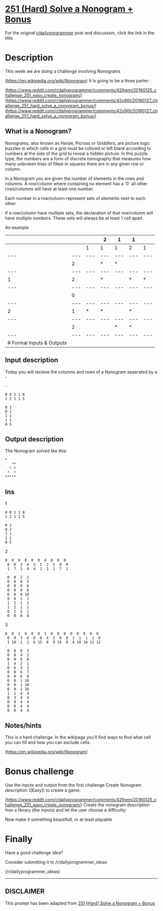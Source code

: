 # [251 (Hard) Solve a Nonogram + Bonus](https://www.reddit.com/r/dailyprogrammer/comments/42x90t/20160127_challenge_251_hard_solve_a_nonogram_bonus/)

For the original [r/dailyprogrammer](https://www.reddit.com/r/dailyprogrammer/) post and discussion, click the link in the title.

# Description
This week we are doing a challenge involving Nonograms

(https://en.wikipedia.org/wiki/Nonogram)
It is going to be a three parter:

(https://www.reddit.com/r/dailyprogrammer/comments/42lhem/20160125_challenge_251_easy_create_nonogram/)
(https://www.reddit.com/r/dailyprogrammer/comments/42x90t/20160127_challenge_251_hard_solve_a_nonogram_bonus/)
(https://www.reddit.com/r/dailyprogrammer/comments/42x90t/20160127_challenge_251_hard_solve_a_nonogram_bonus/)
## What is a Nonogram?
Nonograms, also known as Hanjie, Picross or Griddlers, are picture logic puzzles in which cells in a grid must be colored or left blank according to numbers at the side of the grid to reveal a hidden picture. In this puzzle type, the numbers are a form of discrete tomography that measures how many unbroken lines of filled-in squares there are in any given row or column.

In a Nonogram you are given the number of elements in the rows and columns. A row/column where containing no element has a '0' all other rows/columns will have at least one number.

Each number in a row/column represent sets of elements next to each other. 

If a row/column have multiple sets, the declaration of that row/column will have multiple numbers. These sets will always be at least 1 cell apart.

An example


||||2|1|1||
| --- | --- | --- | --- | --- | --- | --- |
|||1|1|1|2|1|
| --- | --- | --- | --- | --- | --- | --- |
||2||*|*|||
| --- | --- | --- | --- | --- | --- | --- |
|1|2||*||*|*|
| --- | --- | --- | --- | --- | --- | --- |
||0||||||
| --- | --- | --- | --- | --- | --- | --- |
|2|1|*|*||*||
| --- | --- | --- | --- | --- | --- | --- |
||2|||*|*||
| --- | --- | --- | --- | --- | --- | --- |
|# Formal Inputs & Outputs
## Input description
Today you will recieve the columns and rows of a Nonogram seperated by a -


```
-
```

```
0 0 1 1 0
1 2 1 1 5
-
0 1
0 2
1 1
1 1
0 5
```
## Output description
The Nonogram solved like this:


```
*
   **
  * *
 *  *
*****
```
## Ins
1


```
0 0 1 1 0
1 2 1 1 5
-
0 1
0 2
1 1
1 1
0 5
```
2


```
0  0  0  0  0  0  4  0  0  0
 0  0  3  4  5  5  2  5  0  0
 1  7  1  4  4  1  1  1  7  1
-
 0  0  2  1
 0  0  0  5
 0  0  0  6
 0  0  0  8
 0  0  0 10
 0  0  1  1
 1  2  1  1
 1  2  1  1
 0  1  2  1
 0  0  0  8
```
3


```
0  0  2  0  0  0  1  0  0  0  0  0  0  0  0
 0  0  3  6  0  0  4  2  0  0  1  1  1  1  0
 1 10  1  2  6 15  8  9 14  8  6 10 10 11 12
-
 0  0  0  3
 0  0  4  2
 0  0  6  6
 1  4  2  1
 0  6  3  2
 0  0  6  7
 0  0  6  8
 0  0  1 10
 0  0  1 10
 0  0  1 10
 1  1  4  4
 0  3  4  4
 0  0  4  4
 0  0  4  4
 0  0  4  4
```
## Notes/hints
This is a hard challenge. In the wikipage you'll find ways to find what cell you can fill and how you can exclude cells.

(https://en.wikipedia.org/wiki/Nonogram)
# Bonus challenge
Use the inputs and output from the first challenge Create Nonogram description ([Easy]) to create a game.

(https://www.reddit.com/r/dailyprogrammer/comments/42lhem/20160125_challenge_251_easy_create_nonogram/)
Create the nonogram description fron a library (the inputs) and let the user choose a difficulty:

Now make it something beautifull, or at least playable

# Finally
Have a good challenge idea?

Consider submitting it to /r/dailyprogrammer_ideas

(/r/dailyprogrammer_ideas)

----
## **DISCLAIMER**
This prompt has been adapted from [251 [Hard] Solve a Nonogram + Bonus](https://www.reddit.com/r/dailyprogrammer/comments/42x90t/20160127_challenge_251_hard_solve_a_nonogram_bonus/
)
